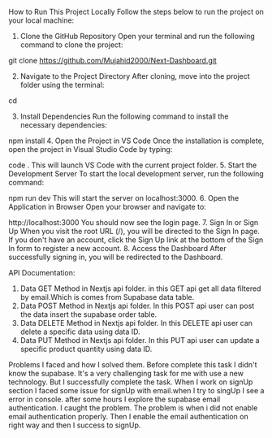 How to Run This Project Locally
Follow the steps below to run the project on your local machine:

1. Clone the GitHub Repository
Open your terminal and run the following command to clone the project:

git clone https://github.com/Mujahid2000/Next-Dashboard.git

2. Navigate to the Project Directory
After cloning, move into the project folder using the terminal:

cd <project-folder>

3. Install Dependencies
Run the following command to install the necessary dependencies:

npm install
4. Open the Project in VS Code
Once the installation is complete, open the project in Visual Studio Code by typing:

code .
This will launch VS Code with the current project folder.
5. Start the Development Server
To start the local development server, run the following command:

npm run dev
This will start the server on localhost:3000.
6. Open the Application in Browser
Open your browser and navigate to:

http://localhost:3000
You should now see the login page.
7. Sign In or Sign Up
When you visit the root URL (/), you will be directed to the Sign In page.
If you don't have an account, click the Sign Up link at the bottom of the Sign In form to register a new account.
8. Access the Dashboard
After successfully signing in, you will be redirected to the Dashboard.


API Documentation:
1. Data GET Method in Nextjs api folder. in this GET api get all data filtered by email.Which is comes from Supabase data table.
2. Data POST Method in Nextjs api folder. In this POST api user can post the data insert the supabase order table.
3. Data DELETE Method in Nextjs api folder. In this DELETE api user can delete a specific data using data ID.
4. Data PUT Method in Nextjs api folder. In this PUT api user can update a specific product quantity using data ID. 


Problems I faced and how I solved them.
Before complete this task I didn't know the supabase. It's a very challenging task for me with use a new technology. But I successfully complete the task. When I work on signUp section I faced some issue for signUp with email.when I try to singUp I see a error in console. after some hours I explore the supabase email authentication. I caught the problem. The problem is when i did not enable email authentication properly. Then I enable the email authentication on right way and then I success to signUp.